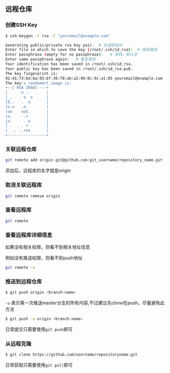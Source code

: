 ## 远程仓库

### 创建SSH Key

```bash
$ ssh-keygen -t rsa -C "youremail@example.com"

Generating public/private rsa key pair.  # 生成密钥对 
Enter file in which to save the key (/root/.ssh/id_rsa):  # 保存路径
Enter passphrase (empty for no passphrase):   # 密码，默认空
Enter same passphrase again:   # 重复密码
Your identification has been saved in /root/.ssh/id_rsa.
Your public key has been saved in /root/.ssh/id_rsa.pub.
The key fingerprint is:
92:41:73:6d:ba:03:bf:36:f8:ab:a2:90:0c:9c:a1:85 youremail@example.com
The key's randomart image is:
+--[ RSA 2048]----+
|      o ..       |
| .   . o  o      |
|E..   .  o       |
|o.o   .o.        |
|oo    ooS.       |
|o.     .+        |
|o.     . o       |
| .  . . +        |
|  .. ..+oo       |
+-----------------+

```

### 关联远程仓库

```bash
git remote add origin git@github.com:git_username/repository_name.git
```

添加后，远程库的名字就是origin

### 取消关联远程库

```bash
git remote remove origin
```

### 查看远程库

```bash
git remote
```

### 查看远程库详细信息

如果没有相关权限，则看不到相关地址信息  

例如没有推送权限，则看不到push地址

```bash
git remote -v
```

### 推送到远程仓库

```bash
$ git push origin <branch-name>
```

`-u` 表示第一次推送master分支的所有内容,不过建议先clone在push，尽量避免此方法

```bash
$ git push -u origin <branch-name>
```

日常提交只需要使用`git push`即可

### 从远程克隆

```bash
$ git clone https://github.com/username/repositoryname.git
```

日常获取只需要使用`git pull`即可